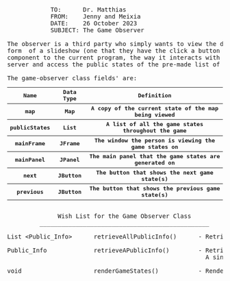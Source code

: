 <pre>          
            TO:      Dr. Matthias
            FROM:    Jenny and Meixia
            DATE:    26 October 2023
            SUBJECT: The Game Observer

The observer is a third party who simply wants to view the different game states throughout an already played out game in a 
form  of a slideshow (one that they have the click a button to go through the ordered panels). While the observer is a new 
component to the current program, the way it interacts with the program is quite minimal. It simply needs to connect to the 
server and access the public states of the pre-made list of game states.

The game-observer class fields' are:
<table>     <tr>
                            <th>Name</th>
                            <th>Data Type</th>
                            <th>Definition</th>
            </tr>
            <tr>
                            <th>map</th>
                            <th>Map</th>
                            <th>A copy of the current state of the map being viewed</th>
            </tr>
            <tr>
                            <th>publicStates</th>
                            <th>List<Public_Info></th>
                            <th>A list of all the game states throughout the game</th>
            </tr>
            <tr>
                            <th>mainFrame</th>
                            <th>JFrame</th>
                            <th>The window the person is viewing the game states on</th>
            </tr>
            <tr>
                            <th>mainPanel</th>
                            <th>JPanel</th>
                            <th>The main panel that the game states are generated on</th>
            </tr>
            <tr>
                            <th>next</th>
                            <th>JButton</th>
                            <th>The button that shows the next game state(s)</th>
            </tr>
             <tr>
                            <th>previous</th>
                            <th>JButton</th>
                            <th>The button that shows the previous game state(s)</th>
           </tr> </table>
              Wish List for the Game Observer Class
         _______________________________________________

List &lt;Public_Info>      retrieveAllPublicInfo()      - Retrieve the public states of all game states that this observer can know 

Public_Info             retrieveAPublicInfo()        - Retrieve the public state of one game state at certain point of the game.
                                                       A single person can see the observer's view of the game.

void                    renderGameStates()           - Renders and represents the game states to the observer.
</pre>
